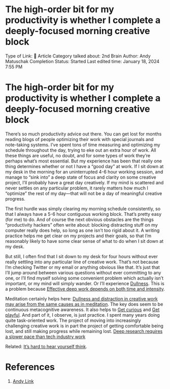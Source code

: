 # The high-order bit for my productivity is whether I complete a deeply-focused morning creative block

Type of Link: 📝 Article
Category talked about: 2nd Brain
Author: Andy Matuschak
Completion Status: Started
Last edited time: January 18, 2024 7:55 PM

# **The high-order bit for my productivity is whether I complete a deeply-focused morning creative block**

There’s so much productivity advice out there. You can get lost for months reading blogs of people optimizing their work with special journals and note-taking systems. I’ve spent tons of time measuring and optimizing my schedule throughout the day, trying to eke out an extra hour of work. All these things are useful, no doubt, and for some types of work they’re perhaps what’s most essential. But my experience has been that really one thing determines whether or not I have a “good day” at work. If I sit down at my desk in the morning for an uninterrupted 4-6 hour working session, and manage to “sink into” a deep state of focus and clarity on some creative project, I’ll probably have a great day creatively. If my mind is scattered and never settles on any particular problem, it rarely matters how much I “optimize” the rest of my day—that will not be a day of meaningful creative progress.

The first hurdle was simply clearing my morning schedule consistently, so that I always have a 5-6 hour contiguous working block. That’s pretty easy (for me) to do. And of course the next obvious obstacles are the things “productivity hackers” often write about: blocking distracting stuff on my computer really does help, so long as one isn’t too rigid about it. A writing practice helps me get clear on my projects and their goals, so that I’m reasonably likely to have some clear sense of what to do when I sit down at my desk.

But still, I often find that I sit down to my desk for four hours without ever really settling into any particular line of creative work. That’s not because I’m checking Twitter or my email or anything obvious like that. It’s just that I’ll jump around between various questions without ever committing to any one, or I’ll find myself solving some convenient problem which actually isn’t important, or my mind will simply wander. Or I’ll experience [Dullness](https://notes.andymatuschak.org/zVNTDbWaVNxgTSPx3cNLDPc). This is a problem because [Effective deep work depends on both time and intensity](Effective%20deep%20work%20depends%20on%20both%20time%20and%20intensity.md).

Meditation certainly helps here: [Dullness and distraction in creative work may arise from the same causes as in meditation](Dullness%20and%20distraction%20in%20creative%20work%20may%20arise%20from%20the%20same%20causes%20as%20in%20meditation.md). The key does seem to be continuous metacognitive awareness. It also helps to [Get curious](Get%20curious.md) and [Get playful](Get%20playful.md). And part of it, I observe, is just practice. I spent many years doing quite task-oriented work. The project of moving into increasingly challenging creative work is in part the project of getting comfortable being lost, and still making progress while remaining lost. [Deep research requires a slower pace than tech industry work](Deep%20research%20requires%20a%20slower%20pace%20than%20tech%20industry%20work.md)

Related: [It’s hard to hear yourself think](It’s%20hard%20to%20hear%20yourself%20think.md).

# References

1. [Andy Link](https://notes.andymatuschak.org/About_these_notes?stackedNotes=z5E5QawiXCMbtNtupvxeoEX&stackedNotes=zKGjQtsTKgscAoq271ZzKqw&stackedNotes=zNQV445UEcyLXVsRVgoVSfv&stackedNotes=zFuk9QqspNYHAgvzZc33ZGH&stackedNotes=zDXBGEWk7msyonQ2Ngnrf8h&stackedNotes=zB74H9CuWrosEuqve7jZyCo&stackedNotes=zRbqwbnhmVdfLtKxMCibMoX&stackedNotes=zH7AVUkqYYK7xmoAn8PTpAV&stackedNotes=z2qjVZKqSqrqkhFhvUpPDtd&stackedNotes=zQvbnYfHdG1gARTbtC4pje6&stackedNotes=zKBhqUkoRWoNV72aG21GYst&stackedNotes=zKzUzQENhyEDnuwPUhh2EQM&stackedNotes=zME6gV6mc1mQ2KDE5acyho8&stackedNotes=z2iksmfhifvy5a16Abv5MUW&stackedNotes=zHTevHGZQPu8QHpRhUmtsuK&stackedNotes=zSve33D7x1qe5WUjojDcM9y&stackedNotes=z2q7U5ZvXeDxXD6vXAbZb9a&stackedNotes=zWTgG8ddRz5h1WbNMYnrnqX)